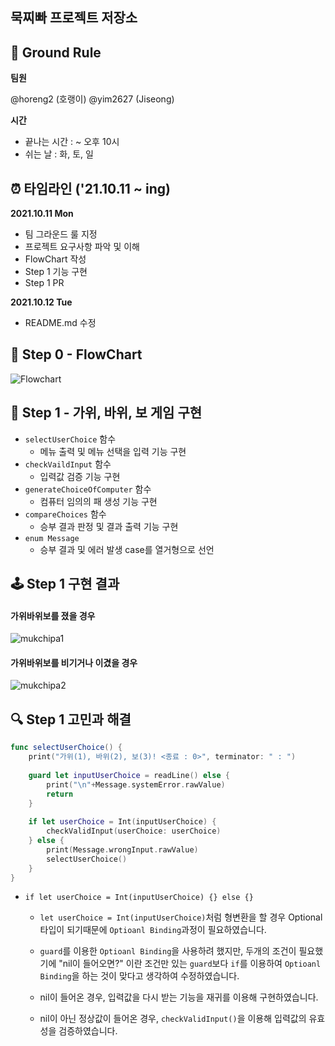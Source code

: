 ## 묵찌빠 프로젝트 저장소

## 🤝 Ground Rule

**팀원**</br>

@horeng2 (호랭이) @yim2627 (Jiseong)

**시간**</br>

- 끝나는 시간 : ~ 오후 10시
- 쉬는 날 : 화, 토, 일


## ⏰  타임라인 ('21.10.11 ~ ing)
**2021.10.11 Mon**

- 팀 그라운드 룰 지정
- 프로젝트 요구사항 파악 및 이해
- FlowChart 작성
- Step 1 기능 구현
- Step 1 PR

**2021.10.12 Tue**

- README.md 수정

## 🌊 Step 0 - FlowChart
![Flowchart](https://user-images.githubusercontent.com/87305744/136777385-07e4805c-e2fd-4aca-b8c8-f5be9f45cfdd.png)

## 🐯 Step 1 - 가위, 바위, 보 게임 구현
- ```selectUserChoice``` 함수
    - 메뉴 출력 및 메뉴 선택을 입력 기능 구현
- ```checkVaildInput``` 함수
    - 입력값 검증 기능 구현
- ```generateChoiceOfComputer``` 함수
    - 컴퓨터 임의의 패 생성 기능 구현
- ```compareChoices``` 함수
    - 승부 결과 판정 및 결과 출력 기능 구현
- ```enum Message```
    - 승부 결과 및 에러 발생 case를 열거형으로 선언
  

## 🕹 Step 1 구현 결과

#### 가위바위보를 졌을 경우
![mukchipa1](https://user-images.githubusercontent.com/70251136/136902464-03327a4b-b726-4da6-baf3-1d0af0049885.gif)

#### 가위바위보를 비기거나 이겼을 경우
![mukchipa2](https://user-images.githubusercontent.com/70251136/136902457-4119a0e4-4cb2-4d36-90a9-6ce89fcd8156.gif)

## 🔍 Step 1 고민과 해결

```swift
func selectUserChoice() {
    print("가위(1), 바위(2), 보(3)! <종료 : 0>", terminator: " : ")
    
    guard let inputUserChoice = readLine() else {
        print("\n"+Message.systemError.rawValue)
        return
    }
    
    if let userChoice = Int(inputUserChoice) {
        checkValidInput(userChoice: userChoice)
    } else {
        print(Message.wrongInput.rawValue)
        selectUserChoice()
    }
}
```

- ```if let userChoice = Int(inputUserChoice) {} else {}```

  - ```let userChoice = Int(inputUserChoice)```처럼 형변환을 할 경우 Optional 타입이 되기때문에 ```Optioanl Binding```과정이 필요하였습니다.

  - ```guard```를 이용한 ```Optioanl Binding```을 사용하려 했지만,  두개의 조건이 필요했기에 "nil이 들어오면?" 이란 조건만 있는 ```guard```보다 ```if```를 이용하여 ```Optioanl Binding```을 하는 것이 맞다고 생각하여 수정하였습니다.
  
  - nil이 들어온 경우, 입력값을 다시 받는 기능을 재귀를 이용해 구현하였습니다.
  
  - nil이 아닌 정상값이 들어온 경우, ```checkValidInput()```을 이용해 입력값의 유효성을 검증하였습니다.